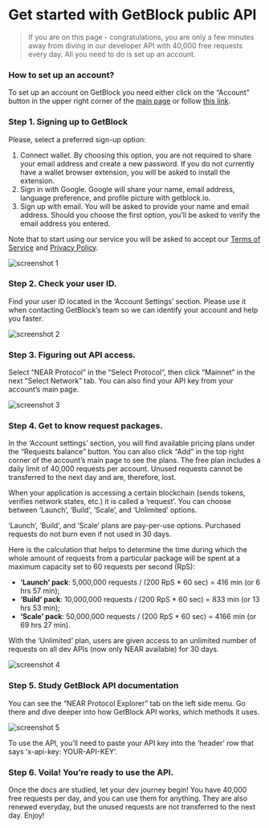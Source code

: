 # Get started with GetBlock public API

> If you are on this page - congratulations, you are only a few minutes away from diving in our developer API with 40,000 free requests every day. All you need to do is set up an account.

### How to set up an account?

To set up an account on GetBlock you need either click on the “Account” button in the upper right corner of the [main page](https://getblock.io/) or follow [this link](https://account.getblock.io/sign-in).

### Step 1. Signing up to GetBlock

Please, select a preferred sign-up option:

1. Connect wallet. By choosing this option, you are not required to share your email address and create a new password. If you do not currently have a wallet browser extension, you will be asked to install the extension.
2. Sign in with Google. Google will share your name, email address, language preference, and profile picture with getblock.io.
3. Sign up with email. You will be asked to provide your name and email address. Should you choose the first option, you’ll be asked to verify the email address you entered.

Note that to start using our service you will be asked to accept our [Terms of Service](https://getblock.io/terms-of-service/) and [Privacy Policy](https://getblock.io/privacy-policy/).

![screenshot 1](https://storage.getblock.io/web/docs/explorer-api/get-started/screenshot_1.webp)

### Step 2. Check your user ID.

Find your user ID located in the ‘Account Settings’ section. Please use it when contacting GetBlock’s team so we can identify your account and help you faster.

![screenshot 2](https://storage.getblock.io/web/docs/explorer-api/get-started/screenshot_2.webp)

### Step 3. Figuring out API access.

Select “NEAR Protocol” in the “Select Protocol”, then click “Mainnet” in the next “Select Network” tab. You can also find your API key from your account’s main page.

![screenshot 3](https://storage.getblock.io/web/docs/explorer-api/get-started/screenshot_3.webp)

### Step 4. Get to know request packages.

In the ‘Account settings’ section, you will find available pricing plans under the “Requests balance” button. You can also click “Add” in the top right corner of the account’s main page to see the plans. The free plan includes a daily limit of 40,000 requests per account. Unused requests cannot be transferred to the next day and are, therefore, lost.

When your application is accessing a certain blockchain (sends tokens, verifies network states, etc.) it is called a ‘request’. You can choose between ‘Launch’, ‘Build’, ‘Scale’, and ‘Unlimited’ options.

‘Launch’, ‘Build’, and ‘Scale’ plans are pay-per-use options. Purchased requests do not burn even if not used in 30 days.

Here is the calculation that helps to determine the time during which the whole amount of requests from a particular package will be spent at a maximum capacity set to 60 requests per second (RpS):

* **‘Launch’ pack**: 5,000,000 requests / (200 RpS \* 60 sec) = 416 min (or 6 hrs 57 min);
* **‘Build’ pack**: 10,000,000 requests / (200 RpS \* 60 sec) = 833 min (or 13 hrs 53 min);
* **‘Scale’ pack**: 50,000,000 requests / (200 RpS \* 60 sec) = 4166 min (or 69 hrs 27 min).

With the ‘Unlimited’ plan, users are given access to an unlimited number of requests on all dev APIs (now only NEAR available) for 30 days.

![screenshot 4](https://storage.getblock.io/web/docs/explorer-api/get-started/screenshot_4.webp)

### Step 5. Study GetBlock API documentation

You can see the “NEAR Protocol Explorer” tab on the left side menu. Go there and dive deeper into how GetBlock API works, which methods it uses.

![screenshot 5](https://storage.getblock.io/web/docs/explorer-api/get-started/screenshot_5.webp)

To use the API, you’ll need to paste your API key into the ‘header’ row that says ‘x-api-key: YOUR-API-KEY’.

### Step 6. Voila! You’re ready to use the API.

Once the docs are studied, let your dev journey begin! You have 40,000 free requests per day, and you can use them for anything. They are also renewed everyday, but the unused requests are not transferred to the next day. Enjoy!
